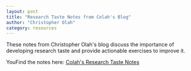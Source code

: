 ```yaml
---
layout: post
title: "Research Taste Notes from Colah's Blog"
author: "Christopher Olah"
category: resources
---
```


These notes from Christopher Olah's blog discuss the importance of developing research taste and provide actionable exercises to improve it.

YouFind the notes here: [Colah's Research Taste Notes](https://colah.github.io/notes/taste/) 
